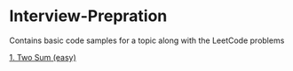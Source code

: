# Interview-Prepration
Contains basic code samples for a topic along with the LeetCode problems

[1. Two Sum (easy)](https://github.com/vishalkmr/Interview-Prepration/blob/main/Hash%20Table/1.%20Two%20Sum.ipynb)